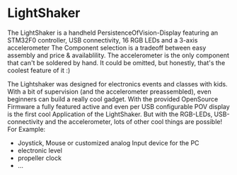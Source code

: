 # LightShaker
The LightShaker is a handheld PersistenceOfVision-Display featuring an STM32F0 controller, USB connectivity, 16 RGB LEDs and a 3-axis accelerometer
The Component selection is a tradeoff between easy assembly and price & availablility. The accelerometer is the only component that can't be soldered by hand. It could be omitted, but honestly, that's the coolest feature of it :)

The Lightshaker was designed for electronics events and classes with kids. With a bit of supervision (and the accelerometer preassembled), even beginners can build a really cool gadget. With the provided OpenSource Firmware a fully featured active and even per USB configurable POV display is the first cool Application of the LightShaker. 
But with the RGB-LEDs, USB-connectivity and the accelerometer, lots of other cool things are possible! For Example:
- Joystick, Mouse or customized analog Input device for the PC
- electronic level
- propeller clock
- ...
